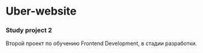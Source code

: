 # Uber-website

### Study project 2

Второй проект по обучению Frontend Development, в стадии разработки.
